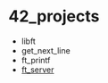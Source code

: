 # 42_projects
- libft
- get_next_line
- ft_printf
- [ft_server](https://www.notion.so/ft_server-22210cfd339c49f7a59d7d6c92726f95)

